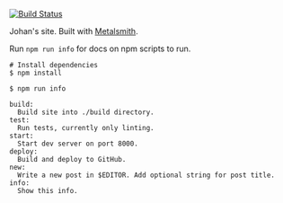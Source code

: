 [![Build Status](https://semaphoreci.com/api/v1/johan/johanbrook-com/branches/master/badge.svg)](https://semaphoreci.com/johan/johanbrook-com)

Johan's site. Built with [Metalsmith](http://metalsmith.io/).

Run `npm run info` for docs on npm scripts to run.

```
# Install dependencies
$ npm install

$ npm run info

build:
  Build site into ./build directory.
test:
  Run tests, currently only linting.
start:
  Start dev server on port 8000.
deploy:
  Build and deploy to GitHub.
new:
  Write a new post in $EDITOR. Add optional string for post title.
info:
  Show this info.
```
